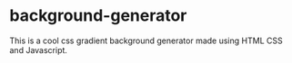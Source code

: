 # background-generator
This is a cool css gradient background generator made using HTML CSS and Javascript.
